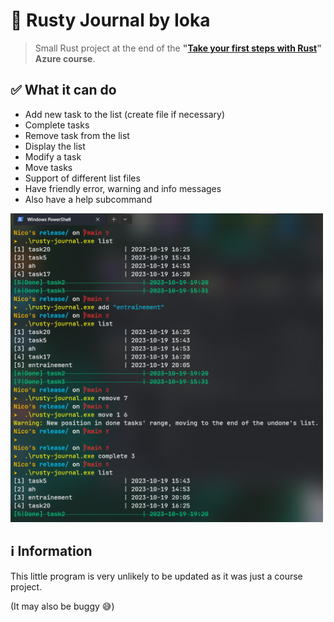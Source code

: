 # 🦀 Rusty Journal by Ioka

> Small Rust project at the end of the **"[Take your first steps with Rust](https://learn.microsoft.com/training/paths/rust-first-steps/?WT.mc_id=portaledu_inproduct_learning)" Azure course**.

## ✅ What it can do

- Add new task to the list (create file if necessary)
- Complete tasks
- Remove task from the list
- Display the list
- Modify a task
- Move tasks
- Support of different list files
- Have friendly error, warning and info messages
- Also have a help subcommand

<img src='https://github.com/Ika-02/Rusty-Journal/blob/main/example.png' width='500px'>

## ℹ Information

This little program is very unlikely to be updated as it was just a course project.

(It may also be buggy 😅)
